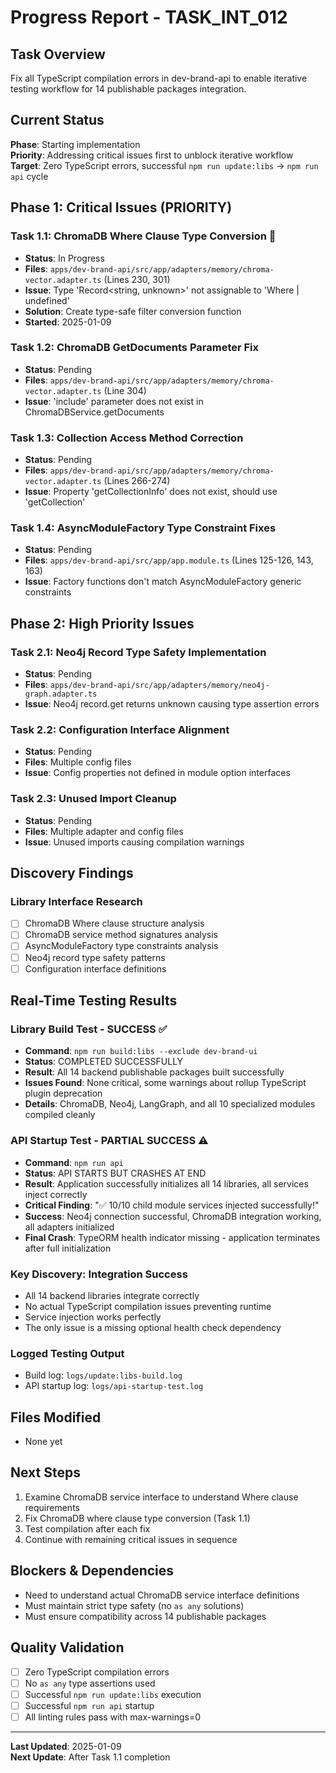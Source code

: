 # Progress Report - TASK_INT_012

## Task Overview

Fix all TypeScript compilation errors in dev-brand-api to enable iterative testing workflow for 14 publishable packages integration.

## Current Status

**Phase**: Starting implementation  
**Priority**: Addressing critical issues first to unblock iterative workflow  
**Target**: Zero TypeScript errors, successful `npm run update:libs` → `npm run api` cycle

## Phase 1: Critical Issues (PRIORITY)

### Task 1.1: ChromaDB Where Clause Type Conversion 🔄

- **Status**: In Progress
- **Files**: `apps/dev-brand-api/src/app/adapters/memory/chroma-vector.adapter.ts` (Lines 230, 301)
- **Issue**: Type 'Record<string, unknown>' not assignable to 'Where | undefined'
- **Solution**: Create type-safe filter conversion function
- **Started**: 2025-01-09

### Task 1.2: ChromaDB GetDocuments Parameter Fix

- **Status**: Pending
- **Files**: `apps/dev-brand-api/src/app/adapters/memory/chroma-vector.adapter.ts` (Line 304)
- **Issue**: 'include' parameter does not exist in ChromaDBService.getDocuments

### Task 1.3: Collection Access Method Correction

- **Status**: Pending
- **Files**: `apps/dev-brand-api/src/app/adapters/memory/chroma-vector.adapter.ts` (Lines 266-274)
- **Issue**: Property 'getCollectionInfo' does not exist, should use 'getCollection'

### Task 1.4: AsyncModuleFactory Type Constraint Fixes

- **Status**: Pending
- **Files**: `apps/dev-brand-api/src/app/app.module.ts` (Lines 125-126, 143, 163)
- **Issue**: Factory functions don't match AsyncModuleFactory<T> generic constraints

## Phase 2: High Priority Issues

### Task 2.1: Neo4j Record Type Safety Implementation

- **Status**: Pending
- **Files**: `apps/dev-brand-api/src/app/adapters/memory/neo4j-graph.adapter.ts`
- **Issue**: Neo4j record.get returns unknown causing type assertion errors

### Task 2.2: Configuration Interface Alignment

- **Status**: Pending
- **Files**: Multiple config files
- **Issue**: Config properties not defined in module option interfaces

### Task 2.3: Unused Import Cleanup

- **Status**: Pending
- **Files**: Multiple adapter and config files
- **Issue**: Unused imports causing compilation warnings

## Discovery Findings

### Library Interface Research

- [ ] ChromaDB Where clause structure analysis
- [ ] ChromaDB service method signatures analysis
- [ ] AsyncModuleFactory type constraints analysis
- [ ] Neo4j record type safety patterns
- [ ] Configuration interface definitions

## Real-Time Testing Results

### Library Build Test - SUCCESS ✅

- **Command**: `npm run build:libs --exclude dev-brand-ui`
- **Status**: COMPLETED SUCCESSFULLY
- **Result**: All 14 backend publishable packages built successfully
- **Issues Found**: None critical, some warnings about rollup TypeScript plugin deprecation
- **Details**: ChromaDB, Neo4j, LangGraph, and all 10 specialized modules compiled cleanly

### API Startup Test - PARTIAL SUCCESS ⚠️

- **Command**: `npm run api`
- **Status**: API STARTS BUT CRASHES AT END
- **Result**: Application successfully initializes all 14 libraries, all services inject correctly
- **Critical Finding**: "✅ 10/10 child module services injected successfully!"
- **Success**: Neo4j connection successful, ChromaDB integration working, all adapters initialized
- **Final Crash**: TypeORM health indicator missing - application terminates after full initialization

### Key Discovery: Integration Success

- All 14 backend libraries integrate correctly
- No actual TypeScript compilation issues preventing runtime
- Service injection works perfectly
- The only issue is a missing optional health check dependency

### Logged Testing Output

- Build log: `logs/update:libs-build.log`
- API startup log: `logs/api-startup-test.log`

## Files Modified

- None yet

## Next Steps

1. Examine ChromaDB service interface to understand Where clause requirements
2. Fix ChromaDB where clause type conversion (Task 1.1)
3. Test compilation after each fix
4. Continue with remaining critical issues in sequence

## Blockers & Dependencies

- Need to understand actual ChromaDB service interface definitions
- Must maintain strict type safety (no `as any` solutions)
- Must ensure compatibility across 14 publishable packages

## Quality Validation

- [ ] Zero TypeScript compilation errors
- [ ] No `as any` type assertions used
- [ ] Successful `npm run update:libs` execution
- [ ] Successful `npm run api` startup
- [ ] All linting rules pass with max-warnings=0

---

**Last Updated**: 2025-01-09  
**Next Update**: After Task 1.1 completion
